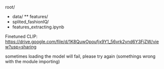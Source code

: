 root/
* data/
** features/
* splited_fashionIQ/
* features_extracting.ipynb


Finetuned CLIP: https://drive.google.com/file/d/1K8QuwOpoufjx9Y1_56vrk2ynd6Y3FjZW/view?usp=sharing

sometimes loading the model will fail, please try again (somethings wrong with the module importing)